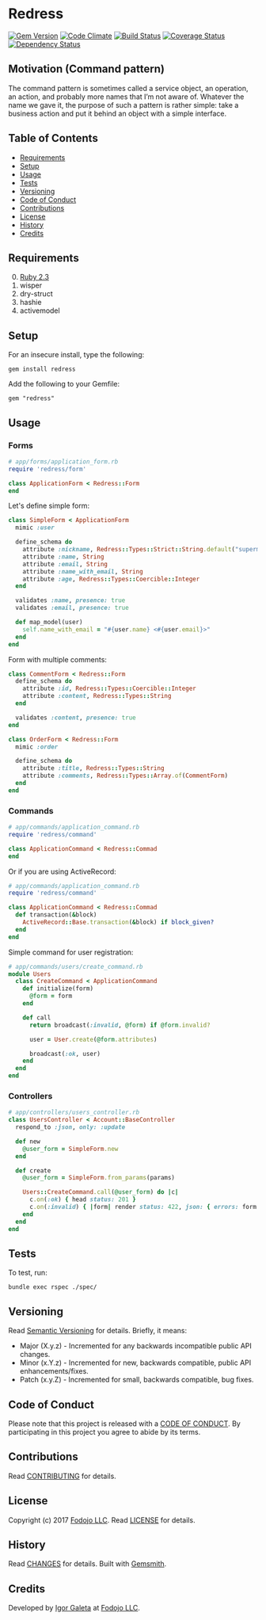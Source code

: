 # Redress

[![Gem Version](https://badge.fury.io/rb/redress.svg)](http://badge.fury.io/rb/redress)
[![Code Climate](https://codeclimate.com/github/galetahub/redress/badges/gpa.svg)](https://codeclimate.com/github/galetahub/redress)
[![Build Status](https://semaphoreci.com/api/v1/igor-galeta/redress/branches/master/shields_badge.svg)](https://semaphoreci.com/igor-galeta/redress)
[![Coverage Status](https://coveralls.io/repos/github/galetahub/redress/badge.svg?branch=master)](https://coveralls.io/github/galetahub/redress?branch=master)
[![Dependency Status](https://gemnasium.com/badges/github.com/galetahub/redress.svg)](https://gemnasium.com/github.com/galetahub/redress)

## Motivation (Command pattern)

The command pattern is sometimes called a service object, an operation, an action, and probably more names that I’m not aware of. Whatever the name we gave it, the purpose of such a pattern is rather simple: take a business action and put it behind an object with a simple interface.

<!-- Tocer[start]: Auto-generated, don't remove. -->

## Table of Contents

  - [Requirements](#requirements)
  - [Setup](#setup)
  - [Usage](#usage)
  - [Tests](#tests)
  - [Versioning](#versioning)
  - [Code of Conduct](#code-of-conduct)
  - [Contributions](#contributions)
  - [License](#license)
  - [History](#history)
  - [Credits](#credits)

<!-- Tocer[finish]: Auto-generated, don't remove. -->

## Requirements

0. [Ruby 2.3](https://www.ruby-lang.org)
1. wisper
2. dry-struct
3. hashie
4. activemodel

## Setup

For an insecure install, type the following:

    gem install redress

Add the following to your Gemfile:

    gem "redress"

## Usage

### Forms

```ruby
# app/forms/application_form.rb
require 'redress/form'

class ApplicationForm < Redress::Form
end
```

Let's define simple form:

```ruby
class SimpleForm < ApplicationForm
  mimic :user

  define_schema do
    attribute :nickname, Redress::Types::Strict::String.default("superman")
    attribute :name, String
    attribute :email, String
    attribute :name_with_email, String
    attribute :age, Redress::Types::Coercible::Integer
  end

  validates :name, presence: true
  validates :email, presence: true

  def map_model(user)
    self.name_with_email = "#{user.name} <#{user.email}>"
  end
end
```

Form with multiple comments:

```ruby
class CommentForm < Redress::Form
  define_schema do
    attribute :id, Redress::Types::Coercible::Integer
    attribute :content, Redress::Types::String
  end

  validates :content, presence: true
end

class OrderForm < Redress::Form
  mimic :order

  define_schema do
    attribute :title, Redress::Types::String
    attribute :comments, Redress::Types::Array.of(CommentForm)
  end
end
```


### Commands

```ruby
# app/commands/application_command.rb
require 'redress/command'

class ApplicationCommand < Redress::Commad
end
```

Or if you are using ActiveRecord:

```ruby
# app/commands/application_command.rb
require 'redress/command'

class ApplicationCommand < Redress::Commad
  def transaction(&block)
    ActiveRecord::Base.transaction(&block) if block_given?
  end
end
```

Simple command for user registration:

```ruby
# app/commands/users/create_command.rb
module Users
  class CreateCommand < ApplicationCommand
    def initialize(form)
      @form = form
    end

    def call
      return broadcast(:invalid, @form) if @form.invalid?

      user = User.create(@form.attributes)

      broadcast(:ok, user)
    end
  end
end
```

### Controllers

```ruby
# app/controllers/users_controller.rb
class UsersController < Account::BaseController
  respond_to :json, only: :update

  def new
    @user_form = SimpleForm.new
  end

  def create
    @user_form = SimpleForm.from_params(params)

    Users::CreateCommand.call(@user_form) do |c|
      c.on(:ok) { head status: 201 }
      c.on(:invalid) { |form| render status: 422, json: { errors: form.errors } }
    end
  end
end

```

## Tests

To test, run:

    bundle exec rspec ./spec/

## Versioning

Read [Semantic Versioning](http://semver.org) for details. Briefly, it means:

- Major (X.y.z) - Incremented for any backwards incompatible public API changes.
- Minor (x.Y.z) - Incremented for new, backwards compatible, public API enhancements/fixes.
- Patch (x.y.Z) - Incremented for small, backwards compatible, bug fixes.

## Code of Conduct

Please note that this project is released with a [CODE OF CONDUCT](CODE_OF_CONDUCT.md). By
participating in this project you agree to abide by its terms.

## Contributions

Read [CONTRIBUTING](CONTRIBUTING.md) for details.

## License

Copyright (c) 2017 [Fodojo LLC](https://www.fodojo.com/).
Read [LICENSE](LICENSE.md) for details.

## History

Read [CHANGES](CHANGES.md) for details.
Built with [Gemsmith](https://github.com/bkuhlmann/gemsmith).

## Credits

Developed by [Igor Galeta](https://www.linkedin.com/in/igor-galeta-585a9730/) at
[Fodojo LLC](https://www.fodojo.com/).
